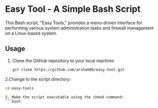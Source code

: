 # Easy Tool - A Simple Bash Script

This Bash script, "Easy Tools," provides a menu-driven interface for performing various system administration tasks and firewall management on a Linux-based system.

## Usage

1. Clone the GitHub repository to your local machine:
   ```bash
   git clone https://github.com/arsham06/easy-tool.git

2.Change to the script directory:
 ```bash
cd easy-tools

2. Make the script executable using the chmod command:
 ```bash

